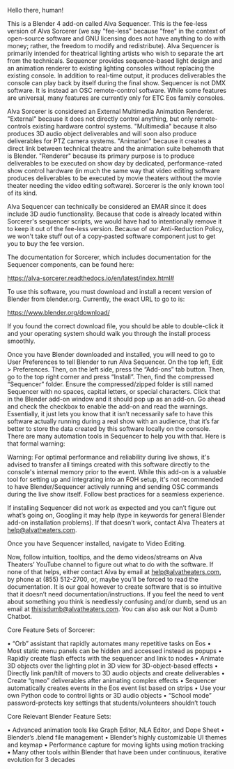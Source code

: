 Hello there, human! 

This is a Blender 4 add-on called Alva Sequencer. This is the fee-less version of Alva Sorcerer (we say "fee-less" because "free" in the context of open-source software and GNU licensing does not have anything to do with money; rather, the freedom to modify and redistribute). Alva Sequencer is primarily intended for theatrical lighting artists who wish to separate the art from the technicals. Sequencer provides sequence-based light design and an animation renderer to existing lighting consoles without replacing the existing console. In addition to real-time output, it produces deliverables the console can play back by itself during the final show. Sequencer is not DMX software. It is instead an OSC remote-control software. While some features are universal, many features are currently only for ETC Eos family consoles.

Alva Sorcerer is considered an External Multimedia Animation Renderer. "External" because it does not directly control anything, but only remote-controls existing hardware control systems. "Multimedia" because it also produces 3D audio object deliverables and will soon also produce deliverables for PTZ camera systems. "Animation" because it creates a direct link between technical theatre and the animation suite behemoth that is Blender. "Renderer" because its primary purpose is to produce deliverables to be executed on show day by dedicated, performance-rated show control hardware (in much the same way that video editing software produces deliverables to be executed by movie theaters without the movie theater needing the video editing software). Sorcerer is the only known tool of its kind.

Alva Sequencer can technically be considered an EMAR since it does include 3D audio functionality. Because that code is already located within Sorcerer's sequencer scripts, we would have had to intentionally remove it to keep it out of the fee-less version. Because of our Anti-Reduction Policy, we won't take stuff out of a copy-pasted software component just to get you to buy the fee version. 

The documentation for Sorcerer, which includes documentation for the Sequencer components, can be found here: 

https://alva-sorcerer.readthedocs.io/en/latest/index.html#

To use this software, you must download and install a recent version of Blender from blender.org. Currently, the exact URL to go to is:

https://www.blender.org/download/

If you found the correct download file, you should be able to double-click it and your operating system should walk you through the install process smoothly.

Once you have Blender downloaded and installed, you will need to go to User Preferences to tell Blender to run Alva Sequencer. On the top left, Edit > Preferences. Then, on the left side, press the “Add-ons” tab button. Then, go to the top right corner and press “Install”. Then, find the compressed “Sequencer” folder. Ensure the compressed/zipped folder is still named Sequencer with no spaces, capital letters, or special characters. Click that in the Blender add-on window and it should pop up as an add-on. Go ahead and check the checkbox to enable the add-on and read the warnings. Essentially, it just lets you know that it isn’t necessarily safe to have this software actually running during a real show with an audience, that it’s far better to store the data created by this software locally on the console. There are many automation tools in Sequencer to help you with that. Here is that formal warning:

Warning: For optimal performance and reliability during live shows, it's advised to transfer all timings created with this software directly to the console's internal memory prior to the event. While this add-on is a valuable tool for setting up and integrating into an FOH setup, it's not recommended to have Blender/Sequencer actively running and sending OSC commands during the live show itself. Follow best practices for a seamless experience.

If installing Sequencer did not work as expected and you can’t figure out what’s going on, Googling it may help (type in keywords for general Blender add-on installation problems). If that doesn’t work, contact Alva Theaters at help@alvatheaters.com.

Once you have Sequencer installed, navigate to Video Editing.

Now, follow intuition, tooltips, and the demo videos/streams on Alva Theaters’ YouTube channel to figure out what to do with the software. If none of that helps, either contact Alva by email at help@alvatheaters.com, by phone at (855) 512-2700, or, maybe you’ll be forced to read the documentation. It is our goal however to create software that is so intuitive that it doesn’t need documentation/instructions. If you feel the need to vent about something you think is needlessly confusing and/or dumb, send us an email at thisisdumb@alvatheaters.com. You can also ask our Not a Dumb Chatbot.

Core Feature Sets of Sorcerer:

•	“Orb” assistant that rapidly automates many repetitive tasks on Eos
•	Most static menu panels can be hidden and accessed instead as popups
•	Rapidly create flash effects with the sequencer and link to nodes
•	Animate 3D objects over the lighting plot in 3D view for 3D-object-based effects
•	Directly link pan/tilt of movers to 3D audio objects and create deliverables
•	Create “qmeo” deliverables after animating complex effects
•	Sequencer automatically creates events in the Eos event list based on strips
•	Use your own Python code to control lights or 3D audio objects
•	“School mode” password-protects key settings that students/volunteers shouldn’t touch


Core Relevant Blender Feature Sets:

•	Advanced animation tools like Graph Editor, NLA Editor, and Dope Sheet
•	Blender’s .blend file management
•	Blender’s highly customizable UI themes and keymap
•	Performance capture for moving lights using motion tracking
•	Many other tools within Blender that have been under continuous, iterative evolution for 3 decades
